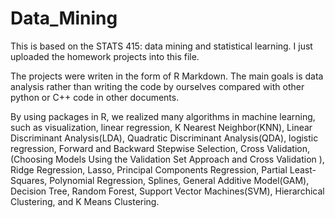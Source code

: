 # Data_Mining

This is based on the STATS 415: data mining and statistical learning. I just uploaded the homework projects into this file.

The projects were writen in the form of R Markdown. The main goals is data analysis rather than writing the code by ourselves compared with other python or C++ code in other documents.

By using packages in R, we realized many algorithms in machine learning, such as visualization, linear regression, K Nearest Neighbor(KNN), Linear Discriminant Analysis(LDA), Quadratic Discriminant Analysis(QDA), logistic regression, Forward and Backward Stepwise Selection, Cross Validation,(Choosing Models Using the Validation Set Approach and Cross Validation
), Ridge Regression, Lasso, Principal Components Regression, Partial Least-Squares, Polynomial Regression, Splines, General Additive Model(GAM), Decision Tree, Random Forest, Support Vector Machines(SVM), Hierarchical Clustering, and K Means Clustering. 
